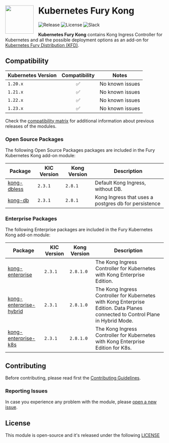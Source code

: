 <h1>
    <img src="https://github.com/sighupio/fury-distribution/blob/master/docs/assets/fury-epta-white.png?raw=true" align="left" width="90" style="margin-right: 15px"/>
    Kubernetes Fury Kong
</h1>

![Release](https://img.shields.io/badge/Latest%20Release-v2.8.1-blue)
![License](https://img.shields.io/github/license/sighupio/fury-kubernetes-kong?label=License)
![Slack](https://img.shields.io/badge/slack-@kubernetes/fury-yellow.svg?logo=slack&label=Slack)

<!-- <KFD-DOCS> -->

**Kubernetes Fury Kong** contains Kong Ingress Controller for Kubernetes and all the possible deployment options as an
add-on for [Kubernetes Fury Distribution (KFD)][kfd-repo].

## Compatibility

| Kubernetes Version |   Compatibility    | Notes                                               |
|--------------------|:------------------:|-----------------------------------------------------|
| `1.20.x`           | :white_check_mark: | No known issues                                     |
| `1.21.x`           | :white_check_mark: | No known issues                                     |
| `1.22.x`           | :white_check_mark: | No known issues                                     |
| `1.23.x`           | :white_check_mark: | No known issues                                     |

Check the [compatibility matrix][compatibility-matrix] for additional information about previous releases of the modules.

### Open Source Packages

The following Open Source Packages packages are included in the Fury Kubernetes Kong add-on module:

| Package                                              | KIC Version  | Kong Version | Description                                           |
|------------------------------------------------------|--------------|--------------|-------------------------------------------------------|
| [kong-dbless](katalog/kong/kong-dbless)              | `2.3.1`      | `2.8.1`      | Default Kong Ingress, without DB.                     |
| [kong-db](katalog/kong/kong-db)                      | `2.3.1`      | `2.8.1`      | Kong Ingress that uses a postgres db for persistence  |


### Enterprise Packages

The following Enterprise packages are included in the Fury Kubernetes Kong add-on module:

| Package                                                        | KIC Version  | Kong Version | Description                                                                                                                      |
|----------------------------------------------------------------|--------------|--------------|----------------------------------------------------------------------------------------------------------------------------------|
| [kong-enterprise](katalog/kong/kong-enterprise)                | `2.3.1`      | `2.8.1.0`    | The Kong Ingress Controller for Kubernetes with Kong Enterprise Edition.                                                         |
| [kong-enterprise-hybrid](katalog/kong/kong-enterprise-hybrid)  | `2.3.1`      | `2.8.1.0`    | The Kong Ingress Controller for Kubernetes with Kong Enterprise Edition. Data Planes connected to Control Plane in Hybrid Mode.  |
| [kong-enterprise-k8s](katalog/kong/kong-enterprise-k8s)        | `2.3.1`      | `2.8.1.0`    | The Kong Ingress Controller for Kubernetes with Kong Enterprise Edition for K8s.                                                 |

<!-- Links -->

[kfd-repo]: https://github.com/sighupio/fury-distribution
[kfd-docs]: https://docs.kubernetesfury.com/docs/distribution/
[compatibility-matrix]: https://github.com/sighupio/fury-kubernetes-kong/blob/master/docs/COMPATIBILITY_MATRIX.md

<!-- </KFD-DOCS> -->

<!-- <FOOTER> -->

## Contributing

Before contributing, please read first the [Contributing Guidelines](docs/CONTRIBUTING.md).

### Reporting Issues

In case you experience any problem with the module, please [open a new issue](https://github.com/sighupio/fury-kubernetes-kong/issues/new/choose).

## License

This module is open-source and it's released under the following [LICENSE](LICENSE)

<!-- </FOOTER> -->
